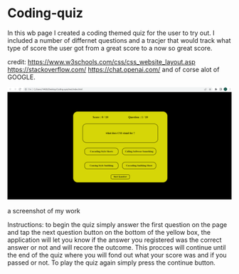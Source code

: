 # Coding-quiz

In this wb page I created a coding themed quiz for the user to try out.
I included a number of differnet questions and a tracjer that would track what type of score the user got 
from a great score to a now so great score.

credit: https://www.w3schools.com/css/css_website_layout.asp
        https://stackoverflow.com/
        https://chat.openai.com/
        and of corse alot of GOOGLE.


![Alt text](image.png) 

a screenshot of my work 

Instructions:
to begin the quiz simply answer the first question on the page and tap the next question button on the bottom of 
the yellow box, the application will let you know if the answer you registered was the correct answer or not
and will recore the outcome. This procces will continue until the end of the quiz where you will fond out what your
score was and if you passed or not. To play the quiz again simply press the continue button.
